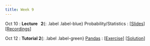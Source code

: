 ```yaml
---
title: Week 9
---
```


Oct 10
: **Lecture &nbsp; 2**{: .label .label-blue} Probability/Statistics
  : [[Slides](https://luminus.nus.edu.sg)] [[Recordings](https://luminus.nus.edu.sg)]

Oct 12
: **Tutorial 2**{: .label .label-green} [Pandas](https://xiaoganghe.github.io/python-climate-visuals/chapters/data-analytics/pandas.html)
  : [[Exercise](https://xiaoganghe.github.io/python-climate-visuals/chapters/data-analytics/pandas-exercise.html)] [[Solution](https://xiaoganghe.github.io/python-climate-visuals/chapters/data-analytics/pandas-solution.html)]
